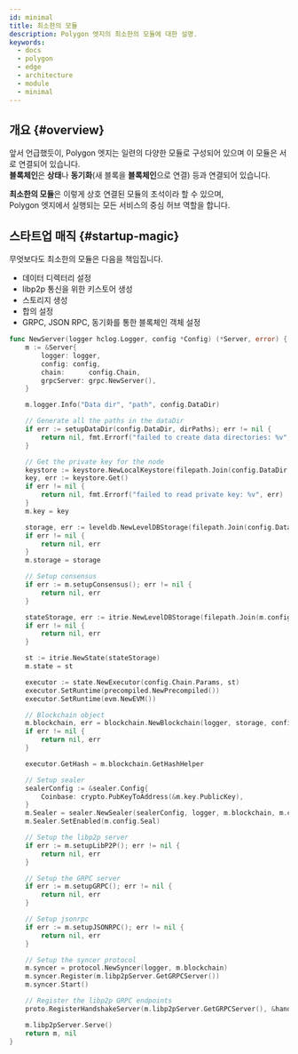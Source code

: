 ```yaml
---
id: minimal
title: 최소한의 모듈
description: Polygon 엣지의 최소한의 모듈에 대한 설명.
keywords:
  - docs
  - polygon
  - edge
  - architecture
  - module
  - minimal
---
```


## 개요 {#overview}

앞서 언급했듯이, Polygon 엣지는 일련의 다양한 모듈로 구성되어 있으며 이 모듈은 서로 연결되어 있습니다.<br />
**블록체인**은 **상태**나 **동기화**(새 블록을 **블록체인**으로 연결) 등과 연결되어 있습니다.

**최소한의 모듈**은 이렇게 상호 연결된 모듈의 초석이라 할 수 있으며, <br />
Polygon 엣지에서 실행되는 모든 서비스의 중심 허브 역할을 합니다.

## 스타트업 매직 {#startup-magic}

무엇보다도 최소한의 모듈은 다음을 책임집니다.
* 데이터 디렉터리 설정
* libp2p 통신을 위한 키스토어 생성
* 스토리지 생성
* 합의 설정
* GRPC, JSON RPC, 동기화를 통한 블록체인 객체 설정

````go title="minimal/server.go"
func NewServer(logger hclog.Logger, config *Config) (*Server, error) {
	m := &Server{
		logger: logger,
		config: config,
		chain:      config.Chain,
		grpcServer: grpc.NewServer(),
	}

	m.logger.Info("Data dir", "path", config.DataDir)

	// Generate all the paths in the dataDir
	if err := setupDataDir(config.DataDir, dirPaths); err != nil {
		return nil, fmt.Errorf("failed to create data directories: %v", err)
	}

	// Get the private key for the node
	keystore := keystore.NewLocalKeystore(filepath.Join(config.DataDir, "keystore"))
	key, err := keystore.Get()
	if err != nil {
		return nil, fmt.Errorf("failed to read private key: %v", err)
	}
	m.key = key

	storage, err := leveldb.NewLevelDBStorage(filepath.Join(config.DataDir, "blockchain"), logger)
	if err != nil {
		return nil, err
	}
	m.storage = storage

	// Setup consensus
	if err := m.setupConsensus(); err != nil {
		return nil, err
	}

	stateStorage, err := itrie.NewLevelDBStorage(filepath.Join(m.config.DataDir, "trie"), logger)
	if err != nil {
		return nil, err
	}

	st := itrie.NewState(stateStorage)
	m.state = st

	executor := state.NewExecutor(config.Chain.Params, st)
	executor.SetRuntime(precompiled.NewPrecompiled())
	executor.SetRuntime(evm.NewEVM())

	// Blockchain object
	m.blockchain, err = blockchain.NewBlockchain(logger, storage, config.Chain, m.consensus, executor)
	if err != nil {
		return nil, err
	}

	executor.GetHash = m.blockchain.GetHashHelper

	// Setup sealer
	sealerConfig := &sealer.Config{
		Coinbase: crypto.PubKeyToAddress(&m.key.PublicKey),
	}
	m.Sealer = sealer.NewSealer(sealerConfig, logger, m.blockchain, m.consensus, executor)
	m.Sealer.SetEnabled(m.config.Seal)

	// Setup the libp2p server
	if err := m.setupLibP2P(); err != nil {
		return nil, err
	}

	// Setup the GRPC server
	if err := m.setupGRPC(); err != nil {
		return nil, err
	}

	// Setup jsonrpc
	if err := m.setupJSONRPC(); err != nil {
		return nil, err
	}

	// Setup the syncer protocol
	m.syncer = protocol.NewSyncer(logger, m.blockchain)
	m.syncer.Register(m.libp2pServer.GetGRPCServer())
	m.syncer.Start()

	// Register the libp2p GRPC endpoints
	proto.RegisterHandshakeServer(m.libp2pServer.GetGRPCServer(), &handshakeService{s: m})

	m.libp2pServer.Serve()
	return m, nil
}
````
